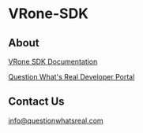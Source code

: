 # VRone-SDK

## About


[VRone SDK Documentation](https://docs.vrone.qwr.asia/)

[Question What's Real Developer Portal](https://developer.questionwhatsreal.com/)

## Contact Us
info@questionwhatsreal.com
